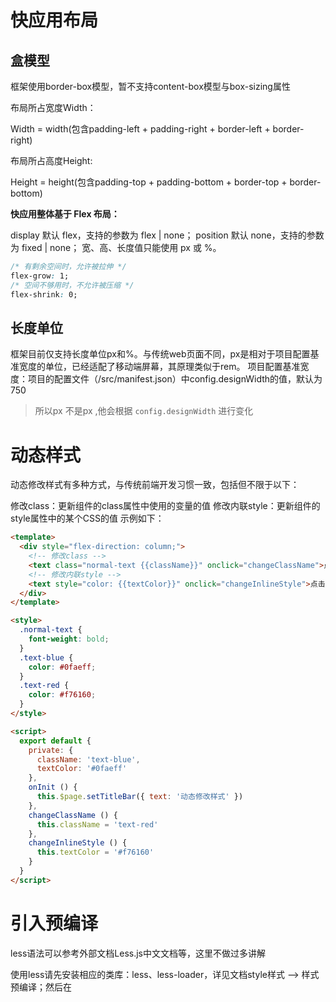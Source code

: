 # 快应用布局

## 盒模型
框架使用border-box模型，暂不支持content-box模型与box-sizing属性

布局所占宽度Width：

Width = width(包含padding-left + padding-right + border-left + border-right)

布局所占高度Height:

Height = height(包含padding-top + padding-bottom + border-top + border-bottom)


**快应用整体基于 Flex 布局：**

display 默认 flex，支持的参数为 flex | none；
position 默认 none，支持的参数为 fixed | none；
宽、高、长度值只能使用 px 或 %。

```css
/* 有剩余空间时，允许被拉伸 */
flex-grow: 1;
/* 空间不够用时，不允许被压缩 */
flex-shrink: 0;
```


## 长度单位
框架目前仅支持长度单位px和%。与传统web页面不同，px是相对于项目配置基准宽度的单位，已经适配了移动端屏幕，其原理类似于rem。
项目配置基准宽度：项目的配置文件（<ProjectName>/src/manifest.json）中config.designWidth的值，默认为750

> 所以px 不是px ,他会根据 `config.designWidth` 进行变化




# 动态样式

动态修改样式有多种方式，与传统前端开发习惯一致，包括但不限于以下：

修改class：更新组件的class属性中使用的变量的值
修改内联style：更新组件的style属性中的某个CSS的值
示例如下：
```html
<template>
  <div style="flex-direction: column;">
    <!-- 修改class -->
    <text class="normal-text {{className}}" onclick="changeClassName">点击我修改文字颜色</text>
    <!-- 修改内联style -->
    <text style="color: {{textColor}}" onclick="changeInlineStyle">点击我修改文字颜色</text>
  </div>
</template>

<style>
  .normal-text {
    font-weight: bold;
  }
  .text-blue {
    color: #0faeff;
  }
  .text-red {
    color: #f76160;
  }
</style>

<script>
  export default {
    private: {
      className: 'text-blue',
      textColor: '#0faeff'
    },
    onInit () {
      this.$page.setTitleBar({ text: '动态修改样式' })
    },
    changeClassName () {
      this.className = 'text-red'
    },
    changeInlineStyle () {
      this.textColor = '#f76160'
    }
  }
</script>
```


# 引入预编译
less语法可以参考外部文档Less.js中文文档等，这里不做过多讲解

使用less请先安装相应的类库：less、less-loader，详见文档style样式 --> 样式预编译；然后在<style>标签上添加属性lang="less"

引入sass
```bash
cnpm i node-sass sass-loader -D
```


示例如下：
```html
<template>
  <div class="tutorial-page">
    <text id="title">less示例!</text>
  </div>
</template>

<style lang="less">
  /* 引入外部less文件 */
  @import './style.less';
  /* 使用less */
  .tutorial-page {
    justify-content: center;
    background-color: #00beaf;

    #title {
      color: #FF0000;
    }
  }
</style>
```

# 伪类
任何组件中，如果某个属性是boolean类型且默认值为false时，均可通过该属性名字来声明伪类，当属性变为true时伪类生效，例如所有组件的disabled属性、input组件的checked属性等

另外部分组件会有其他形式的伪类支持，比如input组件可以通过主动调用focus方法，或者用户操作获得焦点，使得focus伪类生效，详情请参考各组件内部说明

在1010+版本上提供了active伪类的支持，当用户按下组件时该伪类生效。其中默认可点击的组件（input, a, picker, switch等）声明即有效，非默认可点击组件（image, text, div, stack等）声明该伪类后须同时监听click事件才有效果
```html
<template>
  <div class="doc-page">
    <input type="button" class="btn" disabled="{{btndisabled}}" value="Click" onclick="btnClick" />
  </div>
</template>

<style>
  .doc-page {
    flex: 1;
    align-items: center;
    justify-content: center;
  }
  .btn {
    width: 360px;
    height: 120px;
    background-color: red;
  }
  .btn:disabled{
    background-color: green;
  }
</style>

<script>
  export default {
    data: {
      btndisabled: false
    },
    btnClick () {
      this.btndisabled = true
    }
  }
  </script>

```
当组件的disabled属性变为true时，disabled伪类的样式生效，叠加到原有样式上，例子中background-color会从红色变成绿色